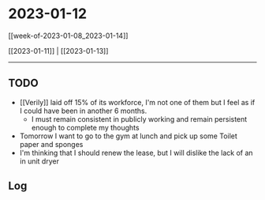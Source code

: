 # 2023-01-12

[[week-of-2023-01-08_2023-01-14]]

[[2023-01-11]] | [[2023-01-13]]

---

## TODO
* [[Verily]] laid off 15% of its workforce, I'm not one of them but I feel as if I could have been in another 6 months.
    * I must remain consistent in publicly working and remain persistent enough to complete my thoughts
* Tomorrow I want to go to the gym at lunch and pick up some Toilet paper and sponges
* I'm thinking that I should renew the lease, but I will dislike the lack of an in unit dryer
## Log
